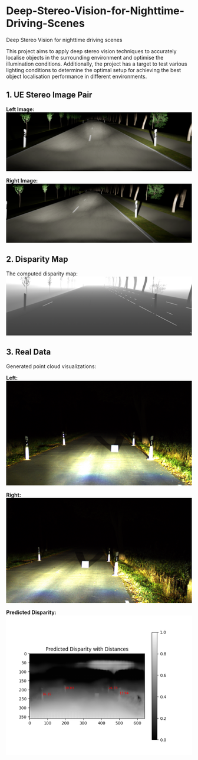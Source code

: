 # Deep-Stereo-Vision-for-Nighttime-Driving-Scenes
Deep Stereo Vision for nighttime driving scenes

This project aims to apply deep stereo vision techniques to accurately localise objects in the surrounding environment and optimise the illumination conditions. Additionally, the project has a target to test various lighting conditions to determine the optimal setup for achieving the best object localisation performance in different environments.

## 1. UE Stereo Image Pair
**Left Image:**
![Left Image](images/UEL.png)

**Right Image:**
![Right Image](images/UER.png)

## 2. Disparity Map
The computed disparity map:
![Disparity Map](images/UED.png)

## 3. Real Data
Generated point cloud visualizations:

**Left:**
![Point Cloud 1](images/L.png)

**Right:**
![Point Cloud 2](images/R.png)

**Predicted Disparity:**
![Point Cloud 3](images/1_disparity.png)
